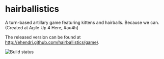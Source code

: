 hairballistics
==============

A turn-based artillary game featuring kittens and hairballs. Because we can. (Created at Agile Up 4 Here, #au4h)

The released version can be found at <http://ehendri.github.com/hairballistics/game/>.

![Build status](https://secure.travis-ci.org/ehendri/hairballistics.png?branch=master)
